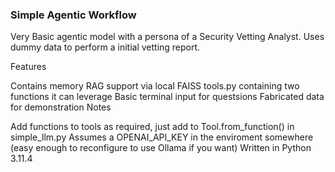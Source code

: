 ### Simple Agentic Workflow
Very Basic agentic model with a persona of a Security Vetting Analyst. Uses dummy data to perform a initial vetting report.

Features

Contains memory
RAG support via local FAISS
tools.py containing two functions it can leverage
Basic terminal input for questsions
Fabricated data for demonstration
Notes

Add functions to tools as required, just add to Tool.from_function() in simple_llm.py
Assumes a OPENAI_API_KEY in the enviroment somewhere (easy enough to reconfigure to use Ollama if you want)
Written in Python 3.11.4
